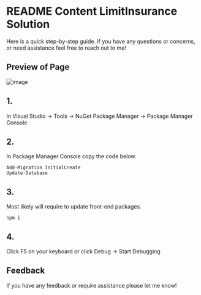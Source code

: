 # README Content LimitInsurance Solution

Here is a quick step-by-step guide. If you have any questions or concerns, or need assistance feel free to reach out to me!

## Preview of Page
![image](https://user-images.githubusercontent.com/10634184/218577075-ad078ff6-408c-4459-ada4-189aaadb40e7.png)

## 1.
In Visual Studio -> Tools -> NuGet Package Manager -> Package Manager Console

## 2.
In Package Manager Console copy the code below.

```
Add-Migration InitialCreate
Update-Database
```
## 3.
Most likely will require to update front-end packages. 
```
npm i
```

## 4.
Click F5 on your keyboard or click Debug -> Start Debugging

## Feedback
If you have any feedback or require assistance please let me know!
